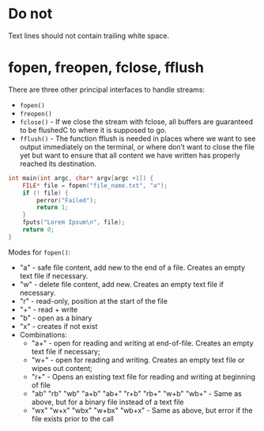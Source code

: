#                  Do not

Text lines should not contain trailing white space. 

#                  fopen, freopen, fclose, fflush

There are three other principal interfaces to handle streams: 
- `fopen()`
- `freopen()`
- `fclose()` - If we close the stream with fclose, all buffers are guaranteed to be flushedC to where it is supposed to go. 
- `fflush()` - The function fflush is needed in places where we want to see output immediately on the terminal, or where don’t want to close the file yet but want to ensure that all content we have written has properly reached its destination.

```C
int main(int argc, char* argv[argc +1]) { 
    FILE* file = fopen("file_name.txt", "a"); 
    if (! file) {
        perror("Failed"); 
        return 1;
    } 
    fputs("Lorem Ipsum\n", file); 
    return 0; 
}
```

Modes for `fopen()`:
- "a" - safe file content, add new to the end of a file. Creates an empty text file if necessary.
- "w" - delete file content, add new. Creates an empty text file if necessary.
- "r" - read-only, position at the start of the file
- "+" - read + write
- "b" - open as a binary
- "x" - creates if not exist
- Combinations:
    - "a+" - open for reading and writing at end-of-file. Creates an empty text file if necessary; 
    - "w+" - open for reading and writing. Creates an empty text file or wipes out content;
    - "r+" - Opens an existing text file for reading and writing at beginning of file
    - "ab" "rb" "wb" "a+b" "ab+" "r+b" "rb+" "w+b" "wb+" - Same as above, but for a binary file instead of a text file 
    - "wx" "w+x" "wbx" "w+bx" "wb+x" - Same as above, but error if the file exists prior to the call 